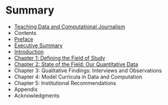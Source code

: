 # Summary

* [Teaching Data and Computational Journalism](README.md)
* Contents
* [Preface](preface.md)
* [Executive Summary](executive_summary.md)
* [Introduction](introduction.md)
* [Chapter 1: Defining the Field of Study](chapter_1_defining_the_field_of_study.md)
* [Chapter 2: State of the Field: Our Quantitative Data](chapter_2_state_of_the_field_our_quantitative_data.md)
* Chapter 3: Qualitative Findings: Interviews and Observations
* Chapter 4: Model Curricula in Data and Computation
* Chapter 5: Institutional Recommendations
* Appendix
* Acknowledgments


